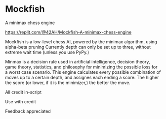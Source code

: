 # Mockfish

A minimax chess engine

https://replit.com/@42AH/Mockfish-A-minimax-chess-engine

Mockfish is a low-level chess AI, powered by the minimax algorithm, using alpha-beta pruning
Currently depth can only be set up to three, without extreme wait time (unless you use PyPy.)

Minmax is a decision rule used in artificial intelligence, decision theory, game theory, statistics, and philosophy for minimizing the possible loss for a worst case scenario.
This engine calculates every possible combination of moves up to a certain depth, and assignes each ending a score. The higher the score (or lower, if it is the minimizer,) the better the move. 


All credit in-script

Use with credit

Feedback appreciated
